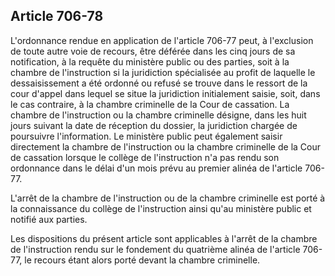 Article 706-78
----
L'ordonnance rendue en application de l'article 706-77 peut, à l'exclusion de
toute autre voie de recours, être déférée dans les cinq jours de sa
notification, à la requête du ministère public ou des parties, soit à la chambre
de l'instruction si la juridiction spécialisée au profit de laquelle le
dessaisissement a été ordonné ou refusé se trouve dans le ressort de la cour
d'appel dans lequel se situe la juridiction initialement saisie, soit, dans le
cas contraire, à la chambre criminelle de la Cour de cassation. La chambre de
l'instruction ou la chambre criminelle désigne, dans les huit jours suivant la
date de réception du dossier, la juridiction chargée de poursuivre
l'information. Le ministère public peut également saisir directement la chambre
de l'instruction ou la chambre criminelle de la Cour de cassation lorsque le
collège de l'instruction n'a pas rendu son ordonnance dans le délai d'un mois
prévu au premier alinéa de l'article 706-77.

L'arrêt de la chambre de l'instruction ou de la chambre criminelle est porté à
la connaissance du collège de l'instruction ainsi qu'au ministère public et
notifié aux parties.

Les dispositions du présent article sont applicables à l'arrêt de la chambre de
l'instruction rendu sur le fondement du quatrième alinéa de l'article 706-77, le
recours étant alors porté devant la chambre criminelle.
